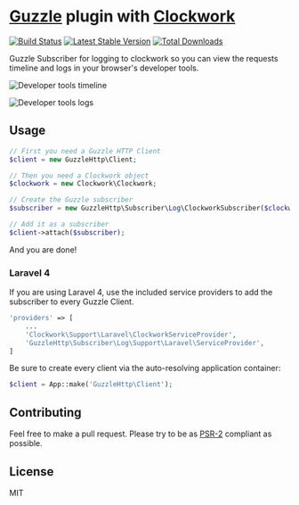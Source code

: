 # [Guzzle](http://docs.guzzlephp.org/en/latest/) plugin with [Clockwork](https://github.com/itsgoingd/clockwork)
[![Build Status](https://travis-ci.org/hannesvdvreken/guzzle-clockwork.png?branch=master)](https://travis-ci.org/hannesvdvreken/guzzle-clockwork) [![Latest Stable Version](https://poser.pugx.org/hannesvdvreken/guzzle-clockwork/v/stable.png)](https://packagist.org/packages/hannesvdvreken/guzzle-clockwork) [![Total Downloads](https://poser.pugx.org/hannesvdvreken/guzzle-clockwork/downloads.png)](https://packagist.org/packages/hannesvdvreken/guzzle-clockwork)

Guzzle Subscriber for logging to clockwork so you can view the requests timeline and logs in your browser's developer tools.

![Developer tools timeline](https://dl.dropboxusercontent.com/s/2okdxq30qr1n8os/timeline.png?dl=1&token_hash=AAH3BzQL-ks_lotJBZ-6iZ9i1OYaX8T9pEbA0vY_KWqp2g "Developer tools timeline")

![Developer tools logs](https://dl.dropboxusercontent.com/s/ca1gydqgar1twq6/log.png?dl=1&token_hash=AAEwY0bcesfhdG_da1_sTkyQ__GlZ9BQl6FRXZgzXJky_A "Developer tools logs")

## Usage

```php
// First you need a Guzzle HTTP Client
$client = new GuzzleHttp\Client;

// Then you need a Clockwork object
$clockwork = new Clockwork\Clockwork;

// Create the Guzzle subscriber
$subscriber = new GuzzleHttp\Subscriber\Log\ClockworkSubscriber($clockwork);

// Add it as a subscriber
$client->attach($subscriber);
```

And you are done!

### Laravel 4

If you are using Laravel 4, use the included service providers to add
the subscriber to every Guzzle Client.

```php
'providers' => [
    ...
    'Clockwork\Support\Laravel\ClockworkServiceProvider',
    'GuzzleHttp\Subscriber\Log\Support\Laravel\ServiceProvider',  
]
```

Be sure to create every client via the auto-resolving application container:

```php
$client = App::make('GuzzleHttp\Client');
```


## Contributing
Feel free to make a pull request. Please try to be as
[PSR-2](https://github.com/php-fig/fig-standards/blob/master/accepted/PSR-2-coding-style-guide.md)
compliant as possible.

## License

MIT
